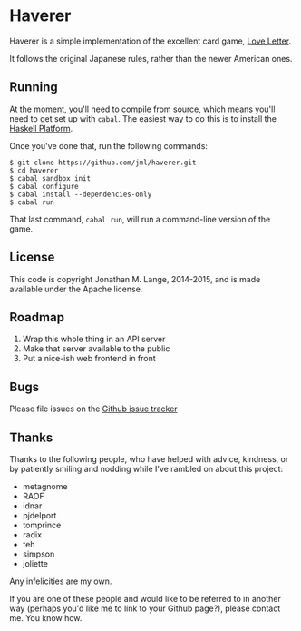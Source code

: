 # Haverer

Haverer is a simple implementation of the excellent card game,
[Love Letter](http://boardgamegeek.com/boardgame/129622/love-letter).

It follows the original Japanese rules, rather than the newer American ones.

## Running

At the moment, you'll need to compile from source, which means you'll need to
get set up with `cabal`. The easiest way to do this is to install the
[Haskell Platform](https://www.haskell.org/platform/).

Once you've done that, run the following commands:

```
$ git clone https://github.com/jml/haverer.git
$ cd haverer
$ cabal sandbox init
$ cabal configure
$ cabal install --dependencies-only
$ cabal run
```

That last command, `cabal run`, will run a command-line version of the game.

## License

This code is copyright Jonathan M. Lange, 2014-2015, and is made available
under the Apache license.

## Roadmap

1. Wrap this whole thing in an API server
2. Make that server available to the public
3. Put a nice-ish web frontend in front

## Bugs

Please file issues on the
[Github issue tracker](https://github.com/jml/haverer/issues)

## Thanks

Thanks to the following people, who have helped with advice, kindness, or by patiently
smiling and nodding while I've rambled on about this project:

* metagnome
* RAOF
* idnar
* pjdelport
* tomprince
* radix
* teh
* simpson
* joliette

Any infelicities are my own.

If you are one of these people and would like to be referred to in another way
(perhaps you'd like me to link to your Github page?), please contact me. You
know how.

